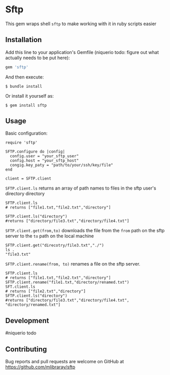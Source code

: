 # Sftp

This gem wraps shell `sftp` to make working with it in ruby scripts easier

## Installation

Add this line to your application's Gemfile (niquerio todo: figure out what actually needs to be put here):

```ruby
gem 'sftp'
```

And then execute:

    $ bundle install

Or install it yourself as:

    $ gem install sftp

## Usage

Basic configuration:
```
require 'sftp'

SFTP.configure do |config|
  config.user = "your_sftp_user"
  config.host = "your_sftp_host"
  congig.key_paty = "path/to/your/ssh/key/file"
end

client = SFTP.client
```

`SFTP.client.ls` returns an array of path names to files in the sftp user's directory directory

```
SFTP.client.ls
# returns ["file1.txt,"file2.txt","directory"]

SFTP.client.ls("directory")
#returns ["directory/file3.txt","directory/file4.txt"]
```

`SFTP.client.get(from,to)` downloads the file from the `from` path on the sftp server to the `to` path on the local machine

```
SFTP.client.get("direcotry/file3.txt","./")
ls .
"file3.txt"
```

`SFTP.client.rename(from, to)` renames a file on the sftp server.
```
SFTP.client.ls
# returns ["file1.txt,"file2.txt","directory"]
SFTP.client.rename("file1.txt,"directory/renamed.txt")
SFT.client.ls
# returns ["file2.txt","directory"]
SFTP.client.ls("directory")
#returns ["directory/file3.txt","directory/file4.txt", "directory/renamed.txt"]
```

## Development

#niquerio todo

## Contributing

Bug reports and pull requests are welcome on GitHub at https://github.com/mlibraray/sftp
